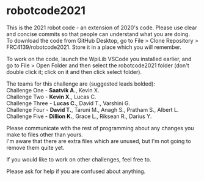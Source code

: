 # robotcode2021
This is the 2021 robot code - an extension of 2020's code. Please use clear and concise commits so that people can understand what you are doing.  
To download the code from GitHub Desktop, go to File > Clone Repository > FRC4139/robotcode2021. Store it in a place which you will remember.  
  
To work on the code, launch the WpiLib VSCode you installed earlier, and go to File > Open Folder and then select the robotcode2021 folder (don't double click it; click on it and then click select folder).   

The teams for this challenge are (suggested leads bolded):   
Challenge One - **Saatvik A.**, Kevin X.   
Challenge Two - **Kevin X.**, Lucas C.   
Challenge Three - **Lucas C.**, David T., Varshini G.    
Challenge Four - **David T.**, Taruni M., Anagh S., Pratham S., Albert L.  
Challenge Five - **Dillion K.**, Grace L., Riksean R., Darius Y.  

Please communicate with the rest of programming about any changes you make to files other than yours.  
I'm aware that there are extra files which are unused, but I'm not going to remove them quite yet.  

If you would like to work on other challenges, feel free to.   

Please ask for help if you are confused about anything.   